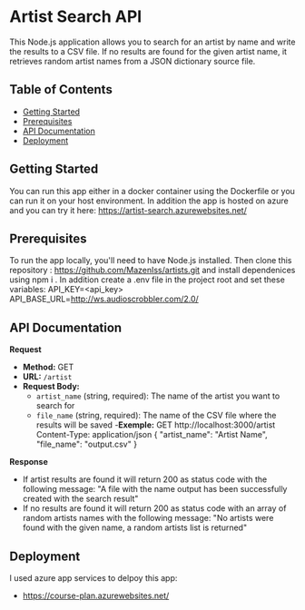 # Artist Search API

This Node.js application allows you to search for an artist by name and write the results to a CSV file. If no results are found for the given artist name, it retrieves random artist names from a JSON dictionary source file.

## Table of Contents

- [Getting Started](#getting-started)
- [Prerequisites](#prerequisites)
- [API Documentation](#api-documentation)
- [Deployment](#Deployment)


## Getting Started

You can run this app either in a docker container using the Dockerfile or you can run it on your host environment.
In addition the app is hosted on azure and you can try it here: https://artist-search.azurewebsites.net/

## Prerequisites

To run the app locally, you'll need to have Node.js installed. 
Then clone this repository : https://github.com/MazenIss/artists.git and install dependenices using npm i .
In addition create a .env file in the project root and set these variables:
        API_KEY=<api_key>
        API_BASE_URL=http://ws.audioscrobbler.com/2.0/

## API Documentation


**Request**

- **Method:** GET
- **URL:** `/artist`
- **Request Body:**
  - `artist_name` (string, required): The name of the artist you want to search for
  - `file_name` (string, required): The name of the CSV file where the results will be saved
-**Exemple:** 
    GET http://localhost:3000/artist
        Content-Type: application/json
        {
        "artist_name": "Artist Name",
        "file_name": "output.csv"
        }

**Response**
  - If artist results are found it will return 200 as status code with the following message: "A file with the name output has been successfully created with the search result"
  - If no results are found it will return 200 as status code with an array of random artists names with the following message: "No artists were found with the given name, a random artists list is returned"


## Deployment

I used azure app services to delpoy this app:

- https://course-plan.azurewebsites.net/

